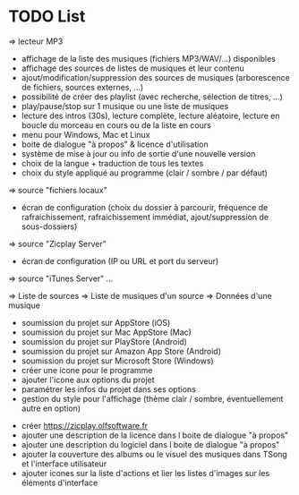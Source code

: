# TODO List

=> lecteur MP3 

- affichage de la liste des musiques (fichiers MP3/WAV/...) disponibles
- affichage des sources de listes de musiques et leur contenu
- ajout/modification/suppression des sources de musiques (arborescence de fichiers, sources externes, ...)
- possibilité de créer des playlist (avec recherche, sélection de titres, ...)
- play/pause/stop sur 1 musique ou une liste de musiques
- lecture des intros (30s), lecture complète, lecture aléatoire, lecture en boucle du morceau en cours ou de la liste en cours
- menu pour Windows, Mac et Linux
- boite de dialogue "à propos" & licence d'utilisation
- système de mise à jour ou info de sortie d'une nouvelle version
- choix de la langue + traduction de tous les textes
- choix du style appliqué au programme (clair / sombre / par défaut)

=> source "fichiers locaux"
- écran de configuration (choix du dossier à parcourir, fréquence de rafraichissement, rafraichissement immédiat, ajout/suppression de sous-dossiers)

=> source "Zicplay Server"
- écran de configuration (IP ou URL et port du serveur)

=> source "iTunes Server"
...

=> Liste de sources
=> Liste de musiques d'un source
=> Données d'une musique

- soumission du projet sur AppStore (iOS)
- soumission du projet sur Mac AppStore (Mac)
- soumission du projet sur PlayStore (Android)
- soumission du projet sur Amazon App Store (Android)
- soumission du projet sur Microsoft Store (Windows)
- créer une icone pour le programme
- ajouter l'icone aux options du projet
- paramétrer les infos du projet dans ses options
- gestion du style pour l'affichage (thème clair / sombre, éventuellement autre en option)

* créer https://zicplay.olfsoftware.fr
* ajouter une description de la licence dans l boite de dialogue "à propos"
* ajouter une description du logiciel dans l boite de dialogue "à propos"
* ajouter la couverture des albums ou le visuel des musiques dans TSong et l'interface utilisateur
* ajouter icones sur la liste d'actions et lier les listes d'images sur les éléments d'interface
